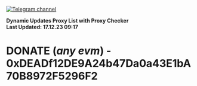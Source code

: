 [![Telegram channel](https://img.shields.io/endpoint?url=https://runkit.io/damiankrawczyk/telegram-badge/branches/master?url=https://t.me/n4z4v0d)](https://t.me/n4z4v0d) 

**Dynamic Updates Proxy List with Proxy Checker**  
**Last Updated: 17.12.23 09:17**

# DONATE (_any evm_) - 0xDEADf12DE9A24b47Da0a43E1bA70B8972F5296F2
